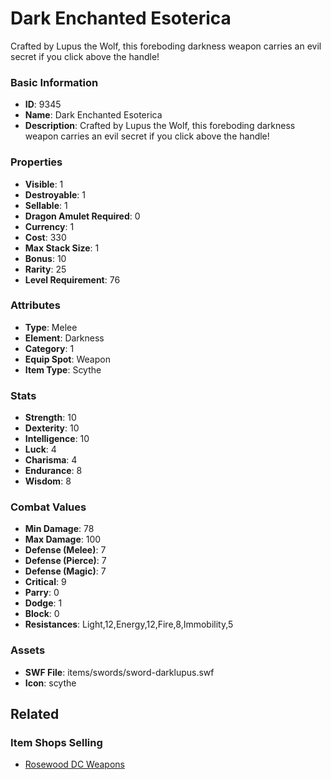 # Dark Enchanted Esoterica

Crafted by Lupus the Wolf, this foreboding darkness weapon carries an evil secret if you click above the handle!

### Basic Information

- **ID**: 9345
- **Name**: Dark Enchanted Esoterica
- **Description**: Crafted by Lupus the Wolf, this foreboding darkness weapon carries an evil secret if you click above the handle!

### Properties

- **Visible**: 1
- **Destroyable**: 1
- **Sellable**: 1
- **Dragon Amulet Required**: 0
- **Currency**: 1
- **Cost**: 330
- **Max Stack Size**: 1
- **Bonus**: 10
- **Rarity**: 25
- **Level Requirement**: 76

### Attributes

- **Type**: Melee
- **Element**: Darkness
- **Category**: 1
- **Equip Spot**: Weapon
- **Item Type**: Scythe

### Stats

- **Strength**: 10
- **Dexterity**: 10
- **Intelligence**: 10
- **Luck**: 4
- **Charisma**: 4
- **Endurance**: 8
- **Wisdom**: 8

### Combat Values

- **Min Damage**: 78
- **Max Damage**: 100
- **Defense (Melee)**: 7
- **Defense (Pierce)**: 7
- **Defense (Magic)**: 7
- **Critical**: 9
- **Parry**: 0
- **Dodge**: 1
- **Block**: 0
- **Resistances**: Light,12,Energy,12,Fire,8,Immobility,5

### Assets

- **SWF File**: items/swords/sword-darklupus.swf
- **Icon**: scythe

## Related

### Item Shops Selling

- [Rosewood DC Weapons](../item-shops/302-rosewood-dc-weapons.md)

